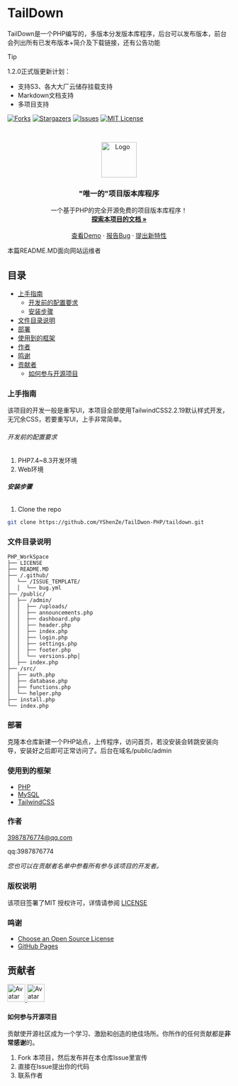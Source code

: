 # TailDown

TailDown是一个PHP编写的，多版本分发版本库程序，后台可以发布版本，前台会列出所有已发布版本+简介及下载链接，还有公告功能

> [!TIP]
> 1.2.0正式版更新计划：
> - 支持S3、各大大厂云储存挂载支持
> - Markdown文档支持
> - 多项目支持

<!-- PROJECT SHIELDS -->
[![Forks][forks-shield]][forks-url]
[![Stargazers][stars-shield]][stars-url]
[![Issues][issues-shield]][issues-url]
[![MIT License][license-shield]][license-url]

<!-- PROJECT LOGO -->
<br />

<p align="center">
  <a href="https://github.com/YShenZe/TailDwon-PHP/taildown/">
    <img src="https://mirror.mengze2.cn/proxy/github.com/YShenZe/TailDwon-PHP.png" alt="Logo" width="80" height="80">
  </a>

  <h3 align="center">"唯一的"项目版本库程序</h3>
  <p align="center">
    一个基于PHP的完全开源免费的项目版本库程序！
    <br />
    <a href="https://github.com/YShenZe/TailDwon-PHP/taildown/"><strong>探索本项目的文档 »</strong></a>
    <br />
    <br />
    <a href="https://d.usfpack.site">查看Demo</a>
    ·
    <a href="https://github.com/YShenZe/TailDwon-PHP/taildown/issues">报告Bug</a>
    ·
    <a href="https://github.com/YShenZe/TailDwon-PHP/taildown/issues">提出新特性</a>
  </p>

</p>


 本篇README.MD面向网站运维者

## 目录

- [上手指南](#上手指南)
  - [开发前的配置要求](#开发前的配置要求)
  - [安装步骤](#安装步骤)
- [文件目录说明](#文件目录说明)
- [部署](#部署)
- [使用到的框架](#使用到的框架)
- [作者](#作者)
- [鸣谢](#鸣谢)
- [贡献者](#贡献者)
  - [如何参与开源项目](#如何参与开源项目)

### 上手指南

该项目的开发一般是重写UI，本项目全部使用TailwindCSS2.2.19默认样式开发，无冗余CSS，若要重写UI，上手非常简单。

###### 开发前的配置要求

1. PHP7.4~8.3开发环境
2. Web环境

###### **安装步骤**

1. Clone the repo

```sh
git clone https://github.com/YShenZe/TailDwon-PHP/taildown.git
```

### 文件目录说明

```filetree
PHP_WorkSpace
├── LICENSE
├── README.MD
├── /.github/
│  └── /ISSUE_TEMPLATE/
│  │  └── bug.yml
├── /public/
│  ├── /admin/
│  │  ├── /uploads/
│  │  ├── announcements.php
│  │  ├── dashboard.php
│  │  ├── header.php
│  │  ├── index.php
│  │  ├── login.php
│  │  ├── settings.php
│  │  ├── footer.php
│  │  └── versions.php│
│  ├── index.php
├── /src/
│  ├── auth.php
│  ├── database.php
│  ├── functions.php
│  └── helper.php
├── install.php
└── index.php

```

### 部署

克隆本仓库新建一个PHP站点，上传程序，访问首页，若没安装会转跳安装向导，安装好之后即可正常访问了。后台在域名/public/admin

### 使用到的框架

- [PHP](https://www.php.net/)
- [MySQL](https://www.mysql.com/)
- [TailwindCSS](https://www.tailwindcss.cn/)

### 作者

3987876774@qq.com

qq:3987876774

 *您也可以在贡献者名单中参看所有参与该项目的开发者。*

### 版权说明

该项目签署了MIT 授权许可，详情请参阅 [LICENSE](https://github.com/YShenZe/TailDwon-PHP/taildown/blob/main/LICENSE)

### 鸣谢

- [Choose an Open Source License](https://choosealicense.com)
- [GitHub Pages](https://pages.github.com)


## 贡献者
<p align="left">
<a href="https://github.com/YShenZe/TailDwon-PHP">
  <img src="https://mirror.mengze2.cn/proxy/github.com/YShenZe/TailDwon-PHP.png" alt="Avatar" width="40" height="40"/>
</a>
<a href="https://github.com/molikai-work">
  <img src="https://mirror.mengze2.cn/proxy/github.com/molikai-work.png" alt="Avatar" width="40" height="40"/>
</a>
</p>

#### 如何参与开源项目

贡献使开源社区成为一个学习、激励和创造的绝佳场所。你所作的任何贡献都是**非常感谢**的。


1. Fork 本项目，然后发布并在本仓库Issue里宣传
2. 直接在Issue提出你的代码
3. 联系作者

<!-- links -->
[your-project-path]: YShenZe/TailDwon-PHP
[forks-shield]: https://img.shields.io/github/forks/YShenZe/TailDwon-PHP/taildown.svg?style=flat-square
[forks-url]: https://github.com/YShenZe/TailDwon-PHP/taildown/network/members
[stars-shield]: https://img.shields.io/github/stars/YShenZe/TailDwon-PHP/taildown.svg?style=flat-square
[stars-url]: https://github.com/YShenZe/TailDwon-PHP/taildown/stargazers
[issues-shield]: https://img.shields.io/github/issues/YShenZe/TailDwon-PHP/taildown.svg?style=flat-square
[issues-url]: https://img.shields.io/github/issues/YShenZe/TailDwon-PHP/taildown.svg
[license-shield]: https://img.shields.io/github/license/YShenZe/TailDwon-PHP/taildown.svg?style=flat-square
[license-url]: https://github.com/YShenZe/TailDwon-PHP/taildown/blob/main/LICENSE